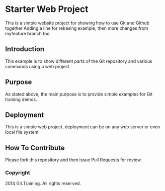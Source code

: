 # Starter Web Project

This is a simple website project for showing how to use Git and Github together Adding a line for rebasing example, then more changes from myfeature branch too

## Introduction

This example is to show different parts of the Git repository and various commands using a web project

## Purpose

As stated above, the main purpose is to provide simple examples for Git training demos.

## Deployment

This is a simple web project, deployment can be on any web server or even local file system.

## How To Contribute

Please fork this repository and then issue Pull Requests for review.

### Copyright

2014 Git.Training. All rights reserved.
